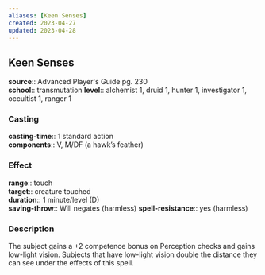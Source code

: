 ```yaml
---
aliases: [Keen Senses]
created: 2023-04-27
updated: 2023-04-28
---
```


## Keen Senses

**source**:: Advanced Player's Guide pg. 230  
**school**:: transmutation
**level**:: alchemist 1, druid 1, hunter 1, investigator 1, occultist 1, ranger 1

### Casting

**casting-time**:: 1 standard action  
**components**:: V, M/DF (a hawk’s feather)

### Effect

**range**:: touch  
**target**:: creature touched  
**duration**:: 1 minute/level (D)  
**saving-throw**:: Will negates (harmless)
**spell-resistance**:: yes (harmless)

### Description

The subject gains a +2 competence bonus on Perception checks and gains low-light vision. Subjects that have low-light vision double the distance they can see under the effects of this spell.
